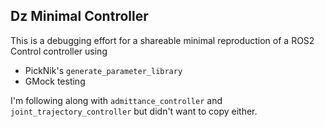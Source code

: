 ## Dz Minimal Controller

This is a debugging effort for a shareable minimal reproduction of a ROS2 Control controller using
 * PickNik's `generate_parameter_library`
 * GMock testing

I'm following along with `admittance_controller` and `joint_trajectory_controller` but didn't want
to copy either.